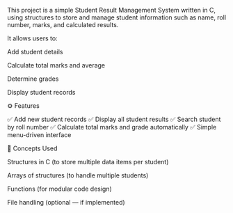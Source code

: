 This project is a simple Student Result Management System written in C, using structures to store and manage student information such as name, roll number, marks, and calculated results.

It allows users to:

Add student details

Calculate total marks and average

Determine grades

Display student records

⚙️ Features

✅ Add new student records
✅ Display all student results
✅ Search student by roll number
✅ Calculate total marks and grade automatically
✅ Simple menu-driven interface

🧩 Concepts Used

Structures in C (to store multiple data items per student)

Arrays of structures (to handle multiple students)

Functions (for modular code design)

File handling (optional — if implemented)
